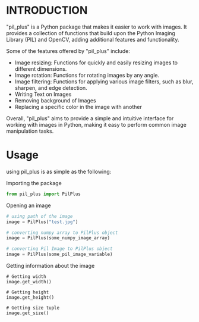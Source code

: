 # INTRODUCTION

"pil_plus" is a Python package that makes it easier to work with images. It provides a collection of functions that build upon the Python Imaging Library (PIL) and OpenCV, adding additional features and functionality.

Some of the features offered by "pil_plus" include:

* Image resizing: Functions for quickly and easily resizing images to different dimensions.
* Image rotation: Functions for rotating images by any angle.
* Image filtering: Functions for applying various image filters, such as blur, sharpen, and edge detection.
* Writing Text on Images
* Removing background of Images
* Replacing a specific color in the image with another

Overall, "pil_plus" aims to provide a simple and intuitive interface for working with images in Python, making it easy to perform common image manipulation tasks.

# Usage

using pil_plus is as simple as the following:

Importing the package
```python
from pil_plus import PilPlus
```
Opening an image
```python
# using path of the image
image = PilPlus("test.jpg")

# converting numpy array to PilPlus object
image = PilPlus(some_numpy_image_array)

# converting Pil Image to PilPlus object
image = PilPlus(some_pil_image_variable)
```
Getting information about the image
```
# Getting width
image.get_width()

# Getting height
image.get_height()

# Getting size tuple
image.get_size()
```


